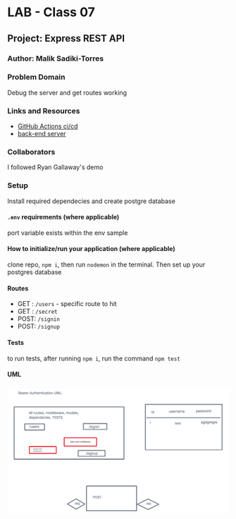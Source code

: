 # LAB - Class 07

## Project: Express REST API

### Author: Malik Sadiki-Torres

### Problem Domain

Debug the server and get routes working
### Links and Resources

- [GitHub Actions ci/cd]()
- [back-end server]()


### Collaborators

I followed Ryan Gallaway's demo

### Setup

Install required dependecies and create postgre database

#### `.env` requirements (where applicable)

port variable exists within the env sample


#### How to initialize/run your application (where applicable)

clone repo, `npm i`, then run `nodemon` in the terminal. Then set up your postgres database

#### Routes

- GET : `/users` - specific route to hit
- GET : `/secret`
- POST: `/signin`
- POST: `/signup`

#### Tests

to run tests, after running `npm i`, run the command `npm test`

#### UML

![UML image](./assets/lab-7-uml.png)



